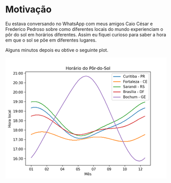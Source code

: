 # Motivação

Eu estava conversando no WhatsApp com meus amigos Caio César e Frederico Pedroso sobre como diferentes locais do mundo experienciam o pôr do sol em horários diferentes. Assim eu fiquei curioso para saber a hora em que o sol se pôe em diferentes lugares. 

Alguns minutos depois eu obtive o seguinte plot.

![alt text](pds.png "")